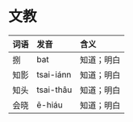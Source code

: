 # 文教

| 词语 | 发音 | 含义 |
| :--- | :--- | :--- |
| 捌 | bat | 知道；明白 |
| 知影 | tsai-iánn | 知道；明白 |
| 知头 | tsai-thâu | 知道；明白 |
| 会晓 | ē-hiáu | 知道；明白 |

